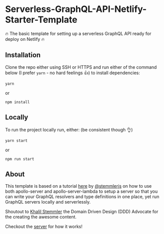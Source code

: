 # Serverless-GraphQL-API-Netlify-Starter-Template

🔥 The basic template for setting up a serverless GraphQL API ready for deploy on Netlify 🔥

## Installation

Clone the repo either using SSH or HTTPS and run either of the command below (I prefer `yarn` - no hard feelings 👍) to install dependencies:

```
yarn
```
or
```
npm install
```

## Locally

To run the project locally run, either:
 (be consistent though 👌)
```
yarn start
```
or
```
npm run start
```

## About

This template is based on a tutorial [here](https://khalilstemmler.com/articles/tutorials/deploying-a-serverless-graphql-api-on-netlify/) by [@stemmlerjs](https://twitter.com/stemmlerjs) on  how to use both apollo-server and apollo-server-lambda to setup a server so that you can write your GraphQL resolvers and type definitions in one place, yet run GraphQL servers locally and serverlessly.

Shoutout to [Khalil Stemmler](https://github.com/stemmlerjs) the Domain Driven Design (DDD) Advocate for the creating the awesome content.

Checkout the [server](https://github.com/wptechprodigy/serverless-graphql-starter/blob/master/src/server.js) for how it works!
